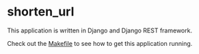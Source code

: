 # shorten_url
This application is written in Django and Django REST framework.

Check out the [Makefile](Makefile) to see how to get this application running.

